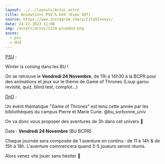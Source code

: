 ```yaml
---
layout: ../../layouts/ActuL.astro
title: Animations PSU & DnD (Expo GOT)
source: https://www.instagram.com/p/Cztq5Ixooyi/
date: 24-11-2023 11:00
img: /assets/actus/1124-psu&dnd.png
assos:
  - psu
  - dnd
---
```


<u>PSU</u> :

Winter is coming dans les BU !

On se retrouve le __Vendredi 24 Novembre__,  de 11h à 14h30 à la BCPR pour des animations et jeux sur le thème de Game of Thrones (Loup garou revisité, quiz, blind test, complot…)

<u>DnD</u> :

Un évént thématique "Game of Thrones" est tenu cette année par les bibliothèques du campus Pierre et Marie Curie. @bu_sorbonne_univ

On va donc vous proposer des aventures de 3h dans cet univers 🥶

Date : __Vendredi 24 Novembre__ (BU BCPR)

Chaque journée sera composée de 1 aventure en continu : de 11 à 14h & de 15h à 18h. L'aventure commencera quand 3-5 joueurs seront réunis.

Alors venez vite jouer sans hésiter 🤯
